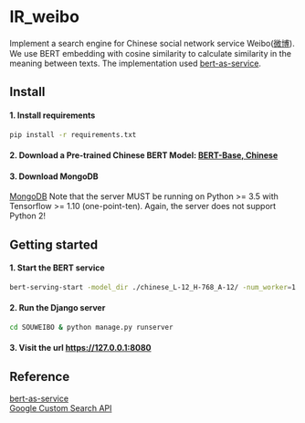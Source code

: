 # IR_weibo
Implement a search engine for Chinese social network service Weibo(<a href="https://weibo.com">微博</a>).<br>
We use BERT embedding with cosine similarity to calculate similarity in the meaning between texts. The implementation used <a href="https://github.com/hanxiao/bert-as-service">bert-as-service</a>.

## Install
#### 1. Install requirements
```bash
pip install -r requirements.txt
```
#### 2. Download a Pre-trained Chinese BERT Model: <a href="https://storage.googleapis.com/bert_models/2018_11_03/chinese_L-12_H-768_A-12.zip">BERT-Base, Chinese</a>
#### 3. Download MongoDB
<a href="https://www.mongodb.com/download-center">MongoDB</a>
Note that the server MUST be running on Python >= 3.5 with Tensorflow >= 1.10 (one-point-ten). Again, the server does not support Python 2!

## Getting started
#### 1. Start the BERT service
```bash
bert-serving-start -model_dir ./chinese_L-12_H-768_A-12/ -num_worker=1 -max_seq_len 100
```
#### 2. Run the Django server
```bash
cd SOUWEIBO & python manage.py runserver
```
#### 3. Visit the url https://127.0.0.1:8080

## Reference
<a href="https://github.com/hanxiao/bert-as-service">bert-as-service</a><br>
<a href="https://developers.google.com/custom-search/v1/overview">Google Custom Search API</a>
